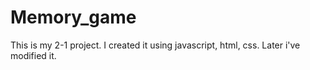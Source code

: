 # Memory_game
This is my 2-1 project. I created it using javascript, html, css. Later i've modified it.
